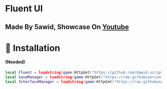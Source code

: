 # Fluent UI
## Made By 5awid, Showcase On [Youtube](https://youtu.be/jp8QcBoEzdc?si=OZgiNBESrSHq7irs)
# 🔌 Installation
#### (Needed)
```lua
local Fluent = loadstring(game:HttpGet("https://github.com/dawid-scripts/Fluent/releases/latest/download/main.lua"))()
local SaveManager = loadstring(game:HttpGet("https://raw.githubusercontent.com/dawid-scripts/Fluent/master/Addons/SaveManager.lua"))()
local InterfaceManager = loadstring(game:HttpGet("https://raw.githubusercontent.com/dawid-scripts/Fluent/master/Addons/InterfaceManager.lua"))()
```
##
